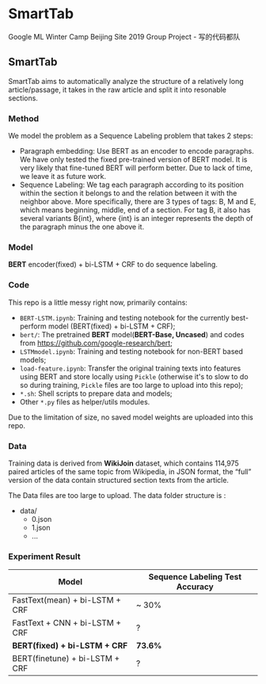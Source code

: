 # SmartTab
Google ML Winter Camp Beijing Site 2019 Group Project - 写的代码都队  

## SmartTab
SmartTab aims to automatically analyze the structure of a relatively long article/passage, it takes in the raw article and split it into resonable sections.

### Method
We model the problem as a Sequence Labeling problem that takes 2 steps:

* Paragraph embedding: Use BERT as an encoder to encode paragraphs. We have only tested the fixed pre-trained version of BERT model. It is very likely that fine-tuned BERT will perform better. Due to lack of time, we leave it as future work.
* Sequence Labeling: We tag each paragraph according to its position within the section it belongs to and the relation between it with the neighbor above. More specifically, there are 3 types of tags: B, M and E, which means beginning, middle, end of a section. For tag B, it also has several variants B{int}, where {int} is an integer represents the depth of the paragraph minus the one above it.

### Model
**BERT** encoder(fixed) + bi-LSTM + CRF to do sequence labeling.

### Code
This repo is a little messy right now, primarily contains:
* ```BERT-LSTM.ipynb```: Training and testing notebook for the currently best-perform model (BERT(fixed) + bi-LSTM + CRF);
* ```bert/```: The pretrained **BERT** model(**BERT-Base, Uncased**) and codes from <https://github.com/google-research/bert>;
* ```LSTMmodel.ipynb```: Training and testing notebook for non-BERT based models;
* ```load-feature.ipynb```: Transfer the original training texts into features using BERT and store locally using ```Pickle``` (otherwise it's to slow to do so during training, ```Pickle``` files are too large to upload into this repo);
* ```*.sh```: Shell scripts to prepare data and models;
* Other ```*.py``` files as helper/utils modules.

Due to the limitation of size, no saved model weights are uploaded into this repo.

### Data
Training data is derived from **WikiJoin** dataset, which contains 114,975 paired articles of the same topic from Wikipedia, in JSON format, the “full” version of the data contain structured section texts from the article.

The Data files are too large to upload. The data folder structure is :

* data/
	* 0.json
	* 1.json
	* ... 

### Experiment Result
| Model | Sequence Labeling Test Accuracy |
| ------ | ------ |
| FastText(mean) + bi-LSTM + CRF | ~ 30% |
| FastText + CNN + bi-LSTM + CRF | ? |
| **BERT(fixed) + bi-LSTM + CRF** | **73.6%** |
| BERT(finetune) + bi-LSTM + CRF | ? |

